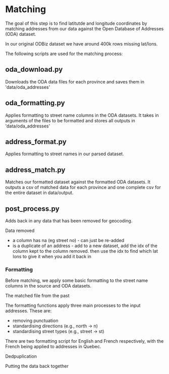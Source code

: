 # Matching
The goal of this step is to find latitutde and longitude coordinates by matching addresses from our data against the Open Database of Addresses (ODA) dataset. 

In our original ODBiz dataset we have around 400k rows missing lat/lons. 

The following scripts are used for the matching process:

## oda_download.py 
Downloads the ODA data files for each province and saves them in 'data/oda_addresses'

## oda_formatting.py
Applies formatting to street name columns in the ODA datasets. It takes in arguments of the files to be formatted and stores all outputs in 'data/oda_addresses'

## address_format.py
Applies formatting to street names in our parsed dataset. 

## address_match.py
Matches our formatted dataset against the formatted ODA datasets. It outputs a csv of matched data for each province and one complete csv for the entire dataset in data/output.

## post_process.py
Adds back in any data that has been removed for geocoding. 



Data removed
- a column has na (eg street no) - can just be re-added
- is a duplicate of an address - add to a new dataset, add the idx of the column kept to the column removed. then use the idx to find which lat lons to give it when you add it back in

### Formatting

Before matching, we apply some basic formatting to the street name columns in the source and ODA datasets.

The matched file from the past 

The formatting functions apply three main processes to the input addresses. These are:
* removing punctuation
* standardising directions (e.g., north &rarr; n)
* standardising street types (e.g., street &rarr; st)

There are two formatting script for English and French respectively, with the French being applied to addresses in Quebec.

Dedpuplication

Putting the data back together


